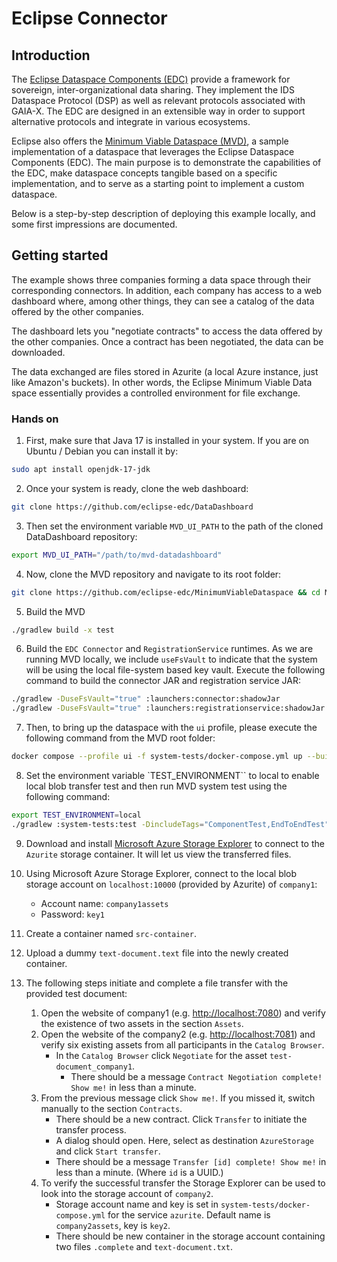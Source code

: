 # Eclipse Connector
## Introduction
The [Eclipse Dataspace Components (EDC)](https://github.com/eclipse-edc) provide a framework for sovereign, inter-organizational data sharing. They implement the IDS Dataspace Protocol (DSP) as well as relevant protocols associated with GAIA-X. The EDC are designed in an extensible way in order to support alternative protocols and integrate in various ecosystems. 

Eclipse also offers the [Minimum Viable Dataspace (MVD)](https://github.com/eclipse-edc/MinimumViableDataspace), a sample implementation of a dataspace that leverages the Eclipse Dataspace Components (EDC). The main purpose is to demonstrate the capabilities of the EDC, make dataspace concepts tangible based on a specific implementation, and to serve as a starting point to implement a custom dataspace.

Below is a step-by-step description of deploying this example locally, and some first impressions are documented.

## Getting started
The example shows three companies forming a data space through their corresponding connectors. In addition, each company has access to a web dashboard where, among other things, they can see a catalog of the data offered by the other companies.  

The dashboard lets you "negotiate contracts" to access the data offered by the other companies. Once a contract has been negotiated, the data can be downloaded.

The data exchanged are files stored in Azurite (a local Azure instance, just like Amazon's buckets). In other words, the Eclipse Minimum Viable Data space essentially provides a controlled environment for file exchange. 

### Hands on
1. First, make sure that Java 17 is installed in your system. If you are on Ubuntu / Debian you can install it by:
```bash
sudo apt install openjdk-17-jdk
```

2. Once your system is ready, clone the web dashboard:
```bash
git clone https://github.com/eclipse-edc/DataDashboard
```

3. Then set the environment variable `MVD_UI_PATH` to the path of the cloned DataDashboard repository:
```bash
export MVD_UI_PATH="/path/to/mvd-datadashboard"
```

4. Now, clone the MVD repository and navigate to its root folder:
```bash
git clone https://github.com/eclipse-edc/MinimumViableDataspace && cd MinimumViableDataspace
```
5. Build the MVD
```bash
./gradlew build -x test
```
6. Build the `EDC Connector` and `RegistrationService` runtimes. As we are running MVD locally, we include `useFsVault` to indicate that the system will be using the local file-system based key vault. Execute the following command to build the connector JAR and registration service JAR:
```bash
./gradlew -DuseFsVault="true" :launchers:connector:shadowJar
./gradlew -DuseFsVault="true" :launchers:registrationservice:shadowJar
```
7. Then, to bring up the dataspace with the `ui` profile, please execute the following command from the MVD root folder:
```bash
docker compose --profile ui -f system-tests/docker-compose.yml up --build
```

8. Set the environment variable `TEST_ENVIRONMENT`` to local to enable local blob transfer test and then run MVD system test using the following command:
```bash
export TEST_ENVIRONMENT=local
./gradlew :system-tests:test -DincludeTags="ComponentTest,EndToEndTest"
```

9. Download and install [Microsoft Azure Storage Explorer](https://azure.microsoft.com/features/storage-explorer/) to connect to the `Azurite` storage container. It will let us view the transferred files.

10. Using Microsoft Azure Storage Explorer, connect to the local blob storage account on `localhost:10000` (provided by Azurite) of `company1`:
    - Account name: `company1assets`
    - Password: `key1`

11. Create a container named `src-container`.
12. Upload a dummy `text-document.text` file into the newly created container.
13. The following steps initiate and complete a file transfer with the provided test document:
    1. Open the website of company1 (e.g. <http://localhost:7080>) and verify the existence of two assets in the
      section `Assets`.
    2. Open the website of the company2 (e.g. <http://localhost:7081>) and verify six existing assets from all participants in
      the `Catalog Browser`.
        - In the `Catalog Browser` click `Negotiate` for the asset `test-document_company1`.
            - There should be a message `Contract Negotiation complete! Show me!` in less than a minute.
    3. From the previous message click `Show me!`. If you missed it, switch manually to the section `Contracts`.
        - There should be a new contract. Click `Transfer` to initiate the transfer process.
        - A dialog should open. Here, select as destination `AzureStorage` and click `Start transfer`.
        - There should be a message `Transfer [id] complete! Show me!` in less than a minute. (Where `id` is a UUID.)
    4. To verify the successful transfer the Storage Explorer can be used to look into the storage account of `company2`.
        - Storage account name and key is set in `system-tests/docker-compose.yml` for the service `azurite`. Default name
          is `company2assets`, key is `key2`.
        - There should be new container in the storage account containing two files `.complete` and `text-document.txt`.